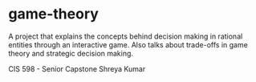 # game-theory
A project that explains the concepts behind decision making in rational entities through an interactive game. Also talks about trade-offs in game theory and strategic decision making.

CIS 598 - Senior Capstone
Shreya Kumar
